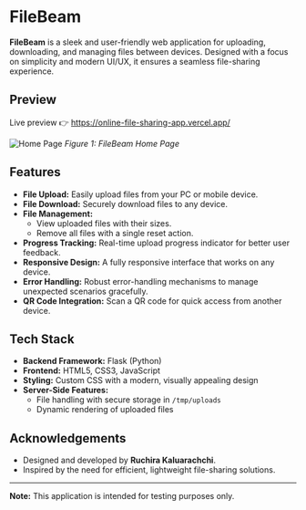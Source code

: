 # FileBeam

**FileBeam** is a sleek and user-friendly web application for uploading, downloading, and managing files between devices. Designed with a focus on simplicity and modern UI/UX, it ensures a seamless file-sharing experience.

## Preview
Live preview 👉 https://online-file-sharing-app.vercel.app/

![Home Page](https://raw.githubusercontent.com/ruchiralkm/Small-Testing/refs/heads/main/Assets/Screenshot%202025-01-07%20201628.png?token=GHSAT0AAAAAAC4SBWDE6LT56Y2W4BO2E2NIZ35LKPA)
*Figure 1: FileBeam Home Page*


## Features

- **File Upload:** Easily upload files from your PC or mobile device.
- **File Download:** Securely download files to any device.
- **File Management:**
  - View uploaded files with their sizes.
  - Remove all files with a single reset action.
- **Progress Tracking:** Real-time upload progress indicator for better user feedback.
- **Responsive Design:** A fully responsive interface that works on any device.
- **Error Handling:** Robust error-handling mechanisms to manage unexpected scenarios gracefully.
- **QR Code Integration:** Scan a QR code for quick access from another device.

## Tech Stack

- **Backend Framework:** Flask (Python)
- **Frontend:** HTML5, CSS3, JavaScript
- **Styling:** Custom CSS with a modern, visually appealing design
- **Server-Side Features:**
  - File handling with secure storage in `/tmp/uploads`
  - Dynamic rendering of uploaded files



## Acknowledgements

- Designed and developed by **Ruchira Kaluarachchi**.
- Inspired by the need for efficient, lightweight file-sharing solutions.

---

**Note:** This application is intended for testing purposes only.
